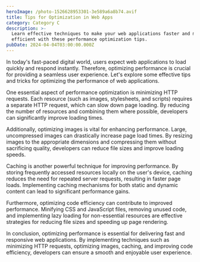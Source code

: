 ```yaml
---
heroImage: /photo-1526628953301-3e589a6a8b74.avif
title: Tips for Optimization in Web Apps
category: Category C
description: >-
  Learn effective techniques to make your web applications faster and more
  efficient with these performance optimization tips.
pubDate: 2024-04-04T03:00:00.000Z
---
```


In today's fast-paced digital world, users expect web applications to load quickly and respond instantly. Therefore, optimizing performance is crucial for providing a seamless user experience. Let's explore some effective tips and tricks for optimizing the performance of web applications.

One essential aspect of performance optimization is minimizing HTTP requests. Each resource (such as images, stylesheets, and scripts) requires a separate HTTP request, which can slow down page loading. By reducing the number of resources and combining them where possible, developers can significantly improve loading times.

Additionally, optimizing images is vital for enhancing performance. Large, uncompressed images can drastically increase page load times. By resizing images to the appropriate dimensions and compressing them without sacrificing quality, developers can reduce file sizes and improve loading speeds.

Caching is another powerful technique for improving performance. By storing frequently accessed resources locally on the user's device, caching reduces the need for repeated server requests, resulting in faster page loads. Implementing caching mechanisms for both static and dynamic content can lead to significant performance gains.

Furthermore, optimizing code efficiency can contribute to improved performance. Minifying CSS and JavaScript files, removing unused code, and implementing lazy loading for non-essential resources are effective strategies for reducing file sizes and speeding up page rendering.

In conclusion, optimizing performance is essential for delivering fast and responsive web applications. By implementing techniques such as minimizing HTTP requests, optimizing images, caching, and improving code efficiency, developers can ensure a smooth and enjoyable user experience.
